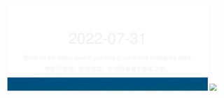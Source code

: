 <!-- [START DAILY SAYING] -->
<!-- Please keep comment here to allow auto update -->
<p align="center">
  <img src="assets/daily-saying/2022-07-31.svg" height="196"/>
  <img src="https://dots365.herokuapp.com" height="196"/>
</p>
<!-- [END DAILY SAYING] -->

<!-- <p align="center">
<img alt="profile views" src="https://komarev.com/ghpvc/?username=bubkoo&color=brightgreen&style=flat-square&label=PROFILE+VIEWS" />
</p> -->
